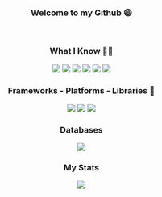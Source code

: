 <div align="center" width="300">
  <h3 align="center"> Welcome to my Github 😄 </h3>
  <br>
  
  <h3 align="center">What I Know 👨‍🎓</h3>
  <a href="https://html.com/"><img src="https://img.shields.io/badge/HTML-239120?style=for-the-badge&logo=html5&logoColor=white" /></a>
  <a href="https://www.w3.org/Style/CSS/Overview.en.html"><img src="https://img.shields.io/badge/CSS-239120?&style=for-the-badge&logo=css3&logoColor=white" /></a>
  <a href="https://www.javascript.com/"><img src="https://img.shields.io/badge/JavaScript-F7DF1E?style=for-the-badge&logo=javascript&logoColor=black" /></a>
  <a href="https://www.java.com/es/download/help/whatis_java.html"><img src="https://img.shields.io/badge/Java-ED8B00?style=for-the-badge&logo=java&logoColor=white" /></a>
  <a href="https://www.php.net/docs.php"><img src="https://img.shields.io/badge/PHP-777BB4?style=for-the-badge&logo=php&logoColor=white" /></a>
  <a href="https://dart.dev/guides"><img src="https://img.shields.io/badge/Dart-0175C2?style=for-the-badge&logo=dart&logoColor=white" /></a>
  <br>
  
  <h3 align="center">Frameworks - Platforms - Libraries 🚀</h3>
  <a href="https://jquery.com/"><img src="https://img.shields.io/badge/jQuery-0769AD?style=for-the-badge&logo=jquery&logoColor=white" /></a>
  <a href="https://getbootstrap.com/docs/5.1/getting-started/introduction/"><img src="https://img.shields.io/badge/Bootstrap-563D7C?style=for-the-badge&logo=bootstrap&logoColor=white" /></a>
  <a href="https://flutter.dev/?gclid=Cj0KCQjwgMqSBhDCARIsAIIVN1VBpoBuYvapY_khxHpkwhjrtpQZe6YK-XkCU4ZXBADEz9-GwLY1MfsaAtSyEALw_wcB&gclsrc=aw.ds"><img src="https://img.shields.io/badge/Flutter-02569B?style=for-the-badge&logo=flutter&logoColor=white" /></a>
  <br>
  
  <h3 align="center">Databases</h3>
  <a href="https://www.mysql.com/"><img src="https://img.shields.io/badge/MySQL-00000F?style=for-the-badge&logo=mysql&logoColor=white" /></a>
  <br>
  
  <h3 align="center">My Stats</h3>
  <img src="https://github-readme-stats.vercel.app/api?username=gfmois&theme=dark&show_icons=true" />
</div>


